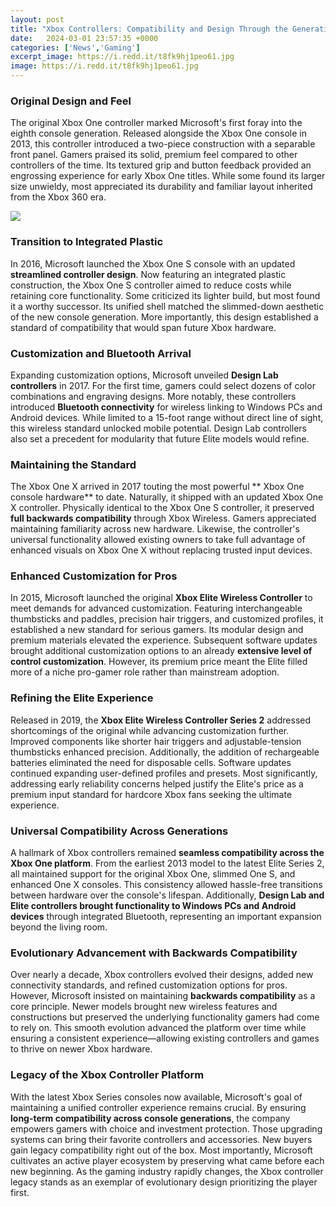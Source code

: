 ```yaml
---
layout: post
title: "Xbox Controllers: Compatibility and Design Through the Generations"
date:   2024-03-01 23:57:35 +0000
categories: ['News','Gaming']
excerpt_image: https://i.redd.it/t8fk9hj1peo61.jpg
image: https://i.redd.it/t8fk9hj1peo61.jpg
---
```


### Original Design and Feel
The original Xbox One controller marked Microsoft's first foray into the eighth console generation. Released alongside the Xbox One console in 2013, this controller introduced a two-piece construction with a separable front panel. Gamers praised its solid, premium feel compared to other controllers of the time. Its textured grip and button feedback provided an engrossing experience for early Xbox One titles. While some found its larger size unwieldy, most appreciated its durability and familiar layout inherited from the Xbox 360 era. 

![](https://i.redd.it/t8fk9hj1peo61.jpg)
### Transition to Integrated Plastic
In 2016, Microsoft launched the Xbox One S console with an updated **streamlined controller design**. Now featuring an integrated plastic construction, the Xbox One S controller aimed to reduce costs while retaining core functionality. Some criticized its lighter build, but most found it a worthy successor. Its unified shell matched the slimmed-down aesthetic of the new console generation. More importantly, this design established a standard of compatibility that would span future Xbox hardware.
### Customization and Bluetooth Arrival
Expanding customization options, Microsoft unveiled **Design Lab controllers** in 2017. For the first time, gamers could select dozens of color combinations and engraving designs. More notably, these controllers introduced **Bluetooth connectivity** for wireless linking to Windows PCs and Android devices. While limited to a 15-foot range without direct line of sight, this wireless standard unlocked mobile potential. Design Lab controllers also set a precedent for modularity that future Elite models would refine. 
### Maintaining the Standard
The Xbox One X arrived in 2017 touting the most powerful ** Xbox One console hardware** to date. Naturally, it shipped with an updated Xbox One X controller. Physically identical to the Xbox One S controller, it preserved **full backwards compatibility** through Xbox Wireless. Gamers appreciated maintaining familiarity across new hardware. Likewise, the controller's universal functionality allowed existing owners to take full advantage of enhanced visuals on Xbox One X without replacing trusted input devices.
### Enhanced Customization for Pros
In 2015, Microsoft launched the original **Xbox Elite Wireless Controller** to meet demands for advanced customization. Featuring interchangeable thumbsticks and paddles, precision hair triggers, and customized profiles, it established a new standard for serious gamers. Its modular design and premium materials elevated the experience. Subsequent software updates brought additional customization options to an already **extensive level of control customization**. However, its premium price meant the Elite filled more of a niche pro-gamer role rather than mainstream adoption.
### Refining the Elite Experience 
Released in 2019, the **Xbox Elite Wireless Controller Series 2** addressed shortcomings of the original while advancing customization further. Improved components like shorter hair triggers and adjustable-tension thumbsticks enhanced precision. Additionally, the addition of rechargeable batteries eliminated the need for disposable cells. Software updates continued expanding user-defined profiles and presets. Most significantly, addressing early reliability concerns helped justify the Elite's price as a premium input standard for hardcore Xbox fans seeking the ultimate experience. 
### Universal Compatibility Across Generations
A hallmark of Xbox controllers remained **seamless compatibility across the Xbox One platform**. From the earliest 2013 model to the latest Elite Series 2, all maintained support for the original Xbox One, slimmed One S, and enhanced One X consoles. This consistency allowed hassle-free transitions between hardware over the console's lifespan. Additionally, **Design Lab and Elite controllers brought functionality to Windows PCs and Android devices** through integrated Bluetooth, representing an important expansion beyond the living room.
### Evolutionary Advancement with Backwards Compatibility
Over nearly a decade, Xbox controllers evolved their designs, added new connectivity standards, and refined customization options for pros. However, Microsoft insisted on maintaining **backwards compatibility** as a core principle. Newer models brought new wireless features and constructions but preserved the underlying functionality gamers had come to rely on. This smooth evolution advanced the platform over time while ensuring a consistent experience—allowing existing controllers and games to thrive on newer Xbox hardware.
### Legacy of the Xbox Controller Platform 
With the latest Xbox Series consoles now available, Microsoft's goal of maintaining a unified controller experience remains crucial. By ensuring **long-term compatibility across console generations**, the company empowers gamers with choice and investment protection. Those upgrading systems can bring their favorite controllers and accessories. New buyers gain legacy compatibility right out of the box. Most importantly, Microsoft cultivates an active player ecosystem by preserving what came before each new beginning. As the gaming industry rapidly changes, the Xbox controller legacy stands as an exemplar of evolutionary design prioritizing the player first.